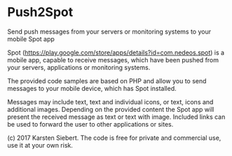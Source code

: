 # Push2Spot
Send push messages from your servers or monitoring systems to your mobile Spot app

Spot (https://play.google.com/store/apps/details?id=com.nedeos.spot) is a mobile app, capable to receive messages, which have been pushed from your servers, applications or monitoring systems.

The provided code samples are based on PHP and allow you to send messages to your mobile device, which has Spot installed.

Messages may include text, text and individual icons, or text, icons and additional images. Depending on the provided content the Spot app will present the received message as text or text with image. Included links can be used to forward the user to other applications or sites.

(c) 2017 Karsten Siebert. The code is free for private and commercial use, use it at your own risk.
